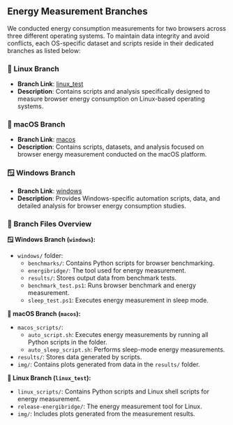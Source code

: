 ## Energy Measurement Branches

We conducted energy consumption measurements for two browsers across three different operating systems. To maintain data integrity and avoid conflicts, each OS-specific dataset and scripts reside in their dedicated branches as listed below:

### 🐧 Linux Branch
- **Branch Link**: [linux_test](https://github.com/D4vidHuang/SSE_EnergyMeasurement/tree/linux_test)
- **Description**: Contains scripts and analysis specifically designed to measure browser energy consumption on Linux-based operating systems.

### 🍎 macOS Branch
- **Branch Link**: [macos](https://github.com/D4vidHuang/SSE_EnergyMeasurement/tree/macos)
- **Description**: Contains scripts, datasets, and analysis focused on browser energy measurement conducted on the macOS platform.

### 🪟 Windows Branch
- **Branch Link**: [windows](https://github.com/D4vidHuang/SSE_EnergyMeasurement/tree/windows)
- **Description**: Provides Windows-specific automation scripts, data, and detailed analysis for browser energy consumption studies.

### 📂 Branch Files Overview

**🪟 Windows Branch (`windows`):**
- `windows/` folder:
  - `benchmarks/`: Contains Python scripts for browser benchmarking.
  - `energibridge/`: The tool used for energy measurement.
  - `results/`: Stores output data from benchmark tests.
  - `benchmark_test.ps1`: Runs browser benchmark and energy measurement.
  - `sleep_test.ps1`: Executes energy measurement in sleep mode.

**🍎 macOS Branch (`macos`):**
- `macos_scripts/`:
  - `auto_script.sh`: Executes energy measurements by running all Python scripts in the folder.
  - `auto_sleep_script.sh`: Performs sleep-mode energy measurements.
- `results/`: Stores data generated by scripts.
- `img/`: Contains plots generated from data in the `results/` folder.

**🐧 Linux Branch (`linux_test`):**
- `linux_scripts/`: Contains Python scripts and Linux shell scripts for energy measurement.
- `release-energibridge/`: The energy measurement tool for Linux.
- `img/`: Includes plots generated from the measurement results.
